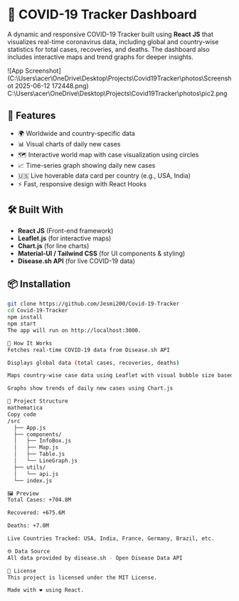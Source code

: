 # 🦠 COVID-19 Tracker Dashboard

A dynamic and responsive COVID-19 Tracker built using **React JS** that visualizes real-time coronavirus data, including global and country-wise statistics for total cases, recoveries, and deaths. The dashboard also includes interactive maps and trend graphs for deeper insights.

![App Screenshot](C:\Users\acer\OneDrive\Desktop\Projects\Covid19Tracker\photos\Screenshot 2025-06-12 172448.png)
C:\Users\acer\OneDrive\Desktop\Projects\Covid19Tracker\photos\pic2.png

## 🚀 Features

- 🌍 Worldwide and country-specific data
- 📊 Visual charts of daily new cases
- 🗺️ Interactive world map with case visualization using circles
- 📈 Time-series graph showing daily new cases
- 🇺🇸 Live hoverable data card per country (e.g., USA, India)
- ⚡ Fast, responsive design with React Hooks

## 🛠️ Built With

- **React JS** (Front-end framework)
- **Leaflet.js** (for interactive maps)
- **Chart.js** (for line charts)
- **Material-UI / Tailwind CSS** (for UI components & styling)
- **Disease.sh API** (for live COVID-19 data)

## 📦 Installation

```bash
git clone https://github.com/Jesmi200/Covid-19-Tracker
cd Covid-19-Tracker
npm install
npm start
The app will run on http://localhost:3000.

🧠 How It Works
Fetches real-time COVID-19 data from Disease.sh API

Displays global data (total cases, recoveries, deaths)

Maps country-wise case data using Leaflet with visual bubble size based on case numbers

Graphs show trends of daily new cases using Chart.js

📂 Project Structure
mathematica
Copy code
/src
  ├── App.js
  ├── components/
  │   ├── InfoBox.js
  │   ├── Map.js
  │   ├── Table.js
  │   └── LineGraph.js
  ├── utils/
  │   └── api.js
  └── index.js

🖼️ Preview
Total Cases: +704.8M

Recovered: +675.6M

Deaths: +7.0M

Live Countries Tracked: USA, India, France, Germany, Brazil, etc.

🌐 Data Source
All data provided by disease.sh - Open Disease Data API

📜 License
This project is licensed under the MIT License.

Made with ❤️ using React.
